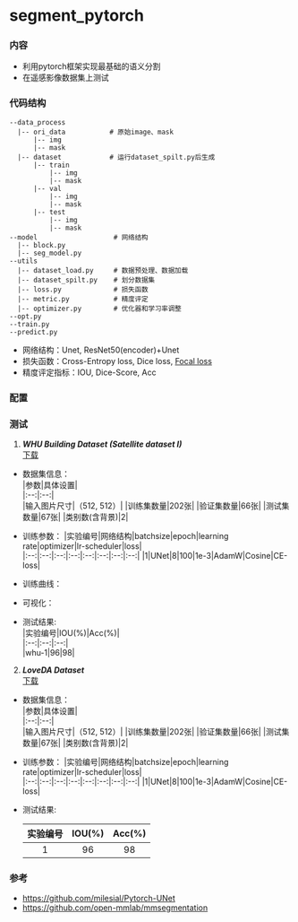 # segment_pytorch
### 内容
* 利用pytorch框架实现最基础的语义分割
* 在遥感影像数据集上测试
### 代码结构
```
--data_process
  |-- ori_data           # 原始image、mask
      |-- img
      |-- mask
  |-- dataset            # 运行dataset_spilt.py后生成
      |-- train
          |-- img
          |-- mask  
      |-- val
          |-- img
          |-- mask
      |-- test
          |-- img
          |-- mask
--model                   # 网络结构
  |-- block.py
  |-- seg_model.py
--utils
  |-- dataset_load.py     # 数据预处理、数据加载
  |-- dataset_spilt.py    # 划分数据集
  |-- loss.py             # 损失函数
  |-- metric.py           # 精度评定
  |-- optimizer.py        # 优化器和学习率调整
--opt.py
--train.py
--predict.py

```
* 网络结构：Unet,  ResNet50(encoder)+Unet
* 损失函数：Cross-Entropy loss,  Dice loss,  [Focal loss](https://github.com/RefineM/FocalLoss_multiclass)
* 精度评定指标：IOU,  Dice-Score,  Acc
  
### 配置
### 测试
1. ***WHU Building Dataset (Satellite dataset I)***  
   [下载](http://gpcv.whu.edu.cn/data/building_dataset.html)
* 数据集信息：  
   |参数|具体设置|  
   |:--:|:--:|  
   |输入图片尺寸|（512, 512）|
   |训练集数量|202张|
   |验证集数量|66张|
   |测试集数量|67张|
   |类别数(含背景)|2|  

* 训练参数：
   |实验编号|网络结构|batchsize|epoch|learning rate|optimizer|lr-scheduler|loss|  
   |:--:|:--:|:--:|:--:|:--:|:--:|:--:|:--:|
   |1|UNet|8|100|1e-3|AdamW|Cosine|CE-loss|
* 训练曲线：
* 可视化：
* 测试结果:  
   |实验编号|IOU(%)|Acc(%)|  
   |:--:|:--:|:--:|   
   |whu-1|96|98|  
  
2. ***LoveDA Dataset***  
   [下载](http://junjuewang.top/)
* 数据集信息：  
   |参数|具体设置|  
   |:--:|:--:|  
   |输入图片尺寸|（512, 512）|
   |训练集数量|202张|
   |验证集数量|66张|
   |测试集数量|67张|
   |类别数(含背景)|2|  

* 训练参数：
   |实验编号|网络结构|batchsize|epoch|learning rate|optimizer|lr-scheduler|loss|  
   |:--:|:--:|:--:|:--:|:--:|:--:|:--:|:--:|
   |1|UNet|8|100|1e-3|AdamW|Cosine|CE-loss|
* 测试结果:
  
   |实验编号|IOU(%)|Acc(%)|    
   |:--:|:--:|:--:|    
   |1|96|98|  

### 参考
* https://github.com/milesial/Pytorch-UNet
* https://github.com/open-mmlab/mmsegmentation

